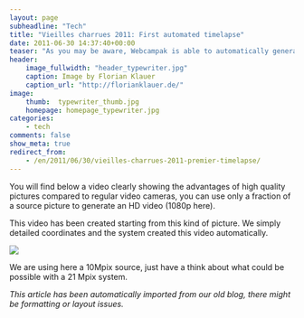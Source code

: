 ```yaml
---
layout: page
subheadline: "Tech"
title: "Vieilles charrues 2011: First automated timelapse"
date: 2011-06-30 14:37:40+00:00
teaser: "As you may be aware, Webcampak is able to automatically generate videos from captured pictures."
header:
    image_fullwidth: "header_typewriter.jpg"
    caption: Image by Florian Klauer
    caption_url: "http://florianklauer.de/"
image:
    thumb:  typewriter_thumb.jpg
    homepage: homepage_typewriter.jpg
categories:
    - tech
comments: false
show_meta: true
redirect_from:
    - /en/2011/06/30/vieilles-charrues-2011-premier-timelapse/
---
```


You will find below a video clearly showing the advantages of high quality pictures compared to regular video cameras, you can use only a fraction of a source picture to generate an HD video (1080p here).

This video has been created starting from this kind of picture. We simply detailed coordinates and the system created this video automatically.

[![](http://infracom-france.com/blog2/wp-content/uploads/2011/06/webcam-1024x768-300x168.jpg)](http://infracom-france.com/blog2/wp-content/uploads/2011/06/webcam-1024x768.jpg)

We are using here a 10Mpix source,  just have a think about what could be possible with a 21 Mpix system.

_This article has been automatically imported from our old blog, there might be formatting or layout issues._
